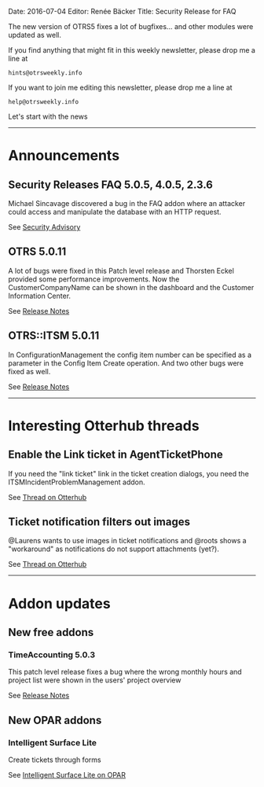Date: 2016-07-04
Editor: Renée Bäcker
Title: Security Release for FAQ


The new version of OTRS5 fixes a lot of bugfixes... and other
modules were updated as well.

If you find anything that
might fit in this weekly newsletter, please drop me a line at

`hints@otrsweekly.info`

If you want to join me editing this newsletter, please drop me a line at

`help@otrsweekly.info`

Let's start with the news

<hr>

# Announcements

## Security Releases FAQ 5.0.5, 4.0.5, 2.3.6

Michael Sincavage discovered a bug in the FAQ addon where an attacker could access and manipulate the database with an HTTP request.

See [Security Advisory](https://www.otrs.com/security-advisory-2016-01-security-update-otrs-faq-package/)

## OTRS 5.0.11

A lot of bugs were fixed in this Patch level release and Thorsten Eckel provided
some performance improvements. Now the CustomerCompanyName can be shown in the
dashboard and the Customer Information Center.

See [Release Notes](https://www.otrs.com/release-notes-otrs-5-patch-level-11/)

## OTRS::ITSM 5.0.11

In ConfigurationManagement the config item number can be specified as a parameter in the
Config Item Create operation. And two other bugs were fixed as well.

See [Release Notes](https://www.otrs.com/release-notes-otrsitsm-module-5-patch-level-11/)

<hr>

# Interesting Otterhub threads

## Enable the Link ticket in AgentTicketPhone

If you need the "link ticket" link in the ticket creation dialogs, you need the
ITSMIncidentProblemManagement addon.

See [Thread on Otterhub](http://forums.otterhub.org/viewtopic.php?f=62&t=32727)

## Ticket notification filters out images

@Laurens wants to use images in ticket notifications and @roots shows a
"workaround" as notifications do not support attachments (yet?).

See [Thread on Otterhub](http://forums.otterhub.org/viewtopic.php?f=62&t=32198)

<hr>

# Addon updates

## New free addons

### TimeAccounting 5.0.3

This patch level release fixes a bug where the wrong monthly hours and project list were
shown in the users' project overview

See [Release Notes](https://www.otrs.com/release-notes-otrs-timeaccounting-5-patch-level-3/)

## New OPAR addons

### Intelligent Surface Lite

Create tickets through forms

See [Intelligent Surface Lite on OPAR](http://opar.perl-services.de/dist/Intelligent%20Surface%20Lite)
